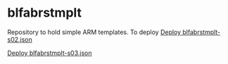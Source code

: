 # blfabrstmplt

Repository to hold simple ARM templates.
To deploy 
[Deploy blfabrstmplt-s02.json](https://portal.azure.com/#create/Microsoft.Template/uri/https%3a%2f%2fraw.githubusercontent.com%2fadelgadohell%2fblfabrstmplt%2fmain%2fblfabrstmplt-s02.json)

[Deploy blfabrstmplt-s03.json](https://portal.azure.com/#create/Microsoft.Template/uri/https%3a%2f%2fraw.githubusercontent.com%2fjonathanbrenes%2fblfabrstmplt%2fmain%2fblfabrstmplt-s03.json)
